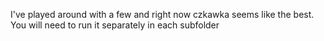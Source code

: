 I've played around with a few and right now czkawka seems like the best. You will need to run it separately in each subfolder
